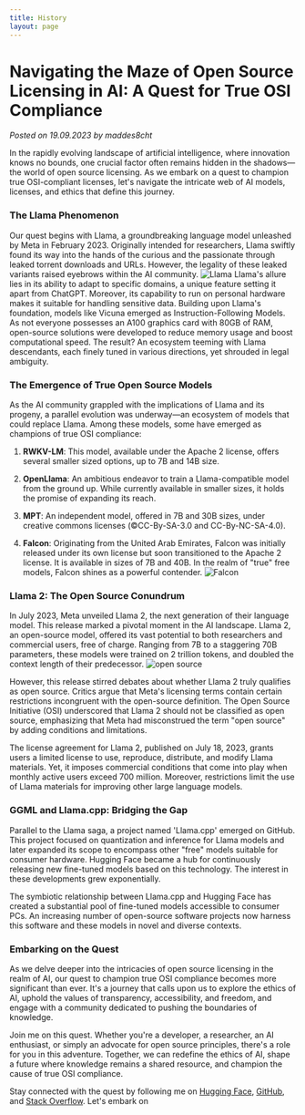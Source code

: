 ```yaml
---
title: History
layout: page
---
```

# Navigating the Maze of Open Source Licensing in AI: A Quest for True OSI Compliance

*Posted on 19.09.2023 by maddes8cht*

In the rapidly evolving landscape of artificial intelligence, where innovation knows no bounds, one crucial factor often remains hidden in the shadows—the world of open source licensing. As we embark on a quest to champion true OSI-compliant licenses, let's navigate the intricate web of AI models, licenses, and ethics that define this journey.

### The Llama Phenomenon

Our quest begins with Llama, a groundbreaking language model unleashed by Meta in February 2023. Originally intended for researchers, Llama swiftly found its way into the hands of the curious and the passionate through leaked torrent downloads and URLs. However, the legality of these leaked variants raised eyebrows within the AI community.
![Llama](https://source.unsplash.com/800x140/?alpaca)
Llama's allure lies in its ability to adapt to specific domains, a unique feature setting it apart from ChatGPT. Moreover, its capability to run on personal hardware makes it suitable for handling sensitive data. Building upon Llama's foundation, models like Vicuna emerged as Instruction-Following Models. As not everyone possesses an A100 graphics card with 80GB of RAM, open-source solutions were developed to reduce memory usage and boost computational speed. The result? An ecosystem teeming with Llama descendants, each finely tuned in various directions, yet shrouded in legal ambiguity.

### The Emergence of True Open Source Models

As the AI community grappled with the implications of Llama and its progeny, a parallel evolution was underway—an ecosystem of models that could replace Llama. Among these models, some have emerged as champions of true OSI compliance:

1. **RWKV-LM**: This model, available under the Apache 2 license, offers several smaller sized options, up to 7B and 14B size.

2. **OpenLlama**: An ambitious endeavor to train a Llama-compatible model from the ground up. While currently available in smaller sizes, it holds the promise of expanding its reach.

3. **MPT**: An independent model, offered in 7B and 30B sizes, under creative commons licenses (&copy;CC-By-SA-3.0 and CC-By-NC-SA-4.0). 

4. **Falcon**: Originating from the United Arab Emirates, Falcon was initially released under its own license but soon transitioned to the Apache 2 license. It is available in sizes of 7B and 40B. In the realm of "true" free models, Falcon shines as a powerful contender.
![Falcon](https://source.unsplash.com/800x140/?falcon)

### Llama 2: The Open Source Conundrum

In July 2023, Meta unveiled Llama 2, the next generation of their language model. This release marked a pivotal moment in the AI landscape. Llama 2, an open-source model, offered its vast potential to both researchers and commercial users, free of charge. Ranging from 7B to a staggering 70B parameters, these models were trained on 2 trillion tokens, and doubled the context length of their predecessor.
![open source](https://source.unsplash.com/800x140/?freedom)

However, this release stirred debates about whether Llama 2 truly qualifies as open source. Critics argue that Meta's licensing terms contain certain restrictions incongruent with the open-source definition. The Open Source Initiative (OSI) underscored that Llama 2 should not be classified as open source, emphasizing that Meta had misconstrued the term "open source" by adding conditions and limitations.

The license agreement for Llama 2, published on July 18, 2023, grants users a limited license to use, reproduce, distribute, and modify Llama materials. Yet, it imposes commercial conditions that come into play when monthly active users exceed 700 million. Moreover, restrictions limit the use of Llama materials for improving other large language models.

### GGML and Llama.cpp: Bridging the Gap

Parallel to the Llama saga, a project named 'Llama.cpp' emerged on GitHub. This project focused on quantization and inference for Llama models and later expanded its scope to encompass other "free" models suitable for consumer hardware. Hugging Face became a hub for continuously releasing new fine-tuned models based on this technology. The interest in these developments grew exponentially.

The symbiotic relationship between Llama.cpp and Hugging Face has created a substantial pool of fine-tuned models accessible to consumer PCs. An increasing number of open-source software projects now harness this software and these models in novel and diverse contexts.

### Embarking on the Quest

As we delve deeper into the intricacies of open source licensing in the realm of AI, our quest to champion true OSI compliance becomes more significant than ever. It's a journey that calls upon us to explore the ethics of AI, uphold the values of transparency, accessibility, and freedom, and engage with a community dedicated to pushing the boundaries of knowledge.

Join me on this quest. Whether you're a developer, a researcher, an AI enthusiast, or simply an advocate for open source principles, there's a role for you in this adventure. Together, we can redefine the ethics of AI, shape a future where knowledge remains a shared resource, and champion the cause of true OSI compliance.

Stay connected with the quest by following me on [Hugging Face](https://huggingface.co/maddes8cht), [GitHub](https://github.com/maddes8cht), and [Stack Overflow](https://stackoverflow.com/users/20124484/maddes8cht). Let's embark on